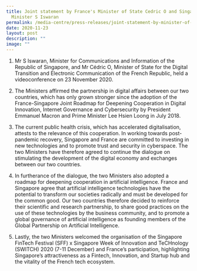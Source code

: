 ```yaml
---
title: Joint statement by France's Minister of State Cedric O and Singapore's
  Minister S Iswaran
permalink: /media-centre/press-releases/joint-statement-by-minister-of-state-cedric-o-and-minister-s-iswaran/
date: 2020-11-23
layout: post
description: ""
image: ""
---
```

1. Mr S Iswaran, Minister for Communications and Information of the Republic of Singapore, and Mr Cédric O, Minister of State for the Digital Transition and Electronic Communication of the French Republic, held a videoconference on 23 November 2020.  
  
2. The Ministers affirmed the partnership in digital affairs between our two countries, which has only grown stronger since the adoption of the France-Singapore Joint Roadmap for Deepening Cooperation in Digital Innovation, Internet Governance and Cybersecurity by President Emmanuel Macron and Prime Minister Lee Hsien Loong in July 2018.  
  
3. The current public health crisis, which has accelerated digitalisation, attests to the relevance of this cooperation. In working towards post-pandemic recovery, Singapore and France are committed to investing in new technologies and to promote trust and security in cyberspace. The two Ministers have therefore agreed to continue the dialogue on stimulating the development of the digital economy and exchanges between our two countries.  
  
4. In furtherance of the dialogue, the two Ministers also adopted a roadmap for deepening cooperation in artificial intelligence. France and Singapore agree that artificial intelligence technologies have the potential to transform our societies radically and must be developed for the common good. Our two countries therefore decided to reinforce their scientific and research partnership, to share good practices on the use of these technologies by the business community, and to promote a global governance of artificial intelligence as founding members of the Global Partnership on Artificial Intelligence.  
  
5. Lastly, the two Ministers welcomed the organisation of the Singapore FinTech Festival (SFF) x Singapore Week of Innovation and TeCHnology (SWITCH) 2020 (7-11 December) and France’s participation, highlighting Singapore’s attractiveness as a Fintech, Innovation, and Startup hub and the vitality of the French tech ecosystem.